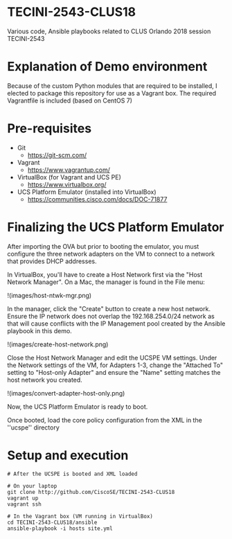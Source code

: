 # TECINI-2543-CLUS18
Various code, Ansible playbooks related to CLUS Orlando 2018 session TECINI-2543

# Explanation of Demo environment
Because of the custom Python modules that are required to be installed,
I elected to package this repository for use as a Vagrant box.  The
required Vagrantfile is included (based on CentOS 7)

# Pre-requisites
- Git
  - https://git-scm.com/
- Vagrant
  - https://www.vagrantup.com/
- VirtualBox (for Vagrant and UCS PE)
  - https://www.virtualbox.org/
- UCS Platform Emulator (installed into VirtualBox)
  - https://communities.cisco.com/docs/DOC-71877

# Finalizing the UCS Platform Emulator
After importing the OVA but prior to booting the emulator, you must configure the
three network adapters on the VM to connect to a network that provides DHCP 
addresses.

In VirtualBox, you'll have to create a Host Network first via the "Host Network Manager".
On a Mac, the manager is found in the File menu:

!(images/host-ntwk-mgr.png)

In the manager, click the "Create" button to create a new host network.  Ensure the IP 
network does not overlap the 192.168.254.0/24 network as that will cause conflicts with
the IP Management pool created by the Ansible playbook in this demo.

!(images/create-host-network.png)

Close the Host Network Manager and edit the UCSPE VM settings.  Under the Network 
settings of the VM, for Adapters 1-3, change the "Attached To" setting to 
"Host-only Adapter" and ensure the "Name" setting matches the host network you created.

!(images/convert-adapter-host-only.png)

Now, the UCS Platform Emulator is ready to boot.

Once booted, load the core policy configuration from the XML in the ''ucspe'' 
directory

# Setup and execution

    # After the UCSPE is booted and XML loaded

    # On your laptop
    git clone http://github.com/CiscoSE/TECINI-2543-CLUS18
    vagrant up
    vagrant ssh

    # In the Vagrant box (VM running in VirtualBox)
    cd TECINI-2543-CLUS18/ansible
    ansible-playbook -i hosts site.yml

